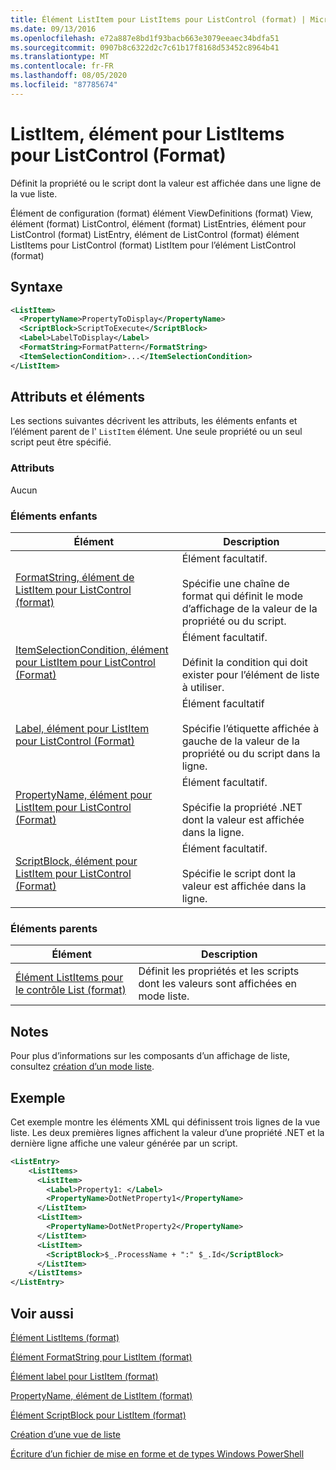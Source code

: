```yaml
---
title: Élément ListItem pour ListItems pour ListControl (format) | Microsoft Docs
ms.date: 09/13/2016
ms.openlocfilehash: e72a887e8bd1f93bacb663e3079eeaec34bdfa51
ms.sourcegitcommit: 0907b8c6322d2c7c61b17f8168d53452c8964b41
ms.translationtype: MT
ms.contentlocale: fr-FR
ms.lasthandoff: 08/05/2020
ms.locfileid: "87785674"
---
```

# <a name="listitem-element-for-listitems-for-listcontrol-format"></a>ListItem, élément pour ListItems pour ListControl (Format)

Définit la propriété ou le script dont la valeur est affichée dans une ligne de la vue liste.

Élément de configuration (format) élément ViewDefinitions (format) View, élément (format) ListControl, élément (format) ListEntries, élément pour ListControl (format) ListEntry, élément de ListControl (format) élément ListItems pour ListControl (format) ListItem pour l’élément ListControl (format)

## <a name="syntax"></a>Syntaxe

```xml
<ListItem>
  <PropertyName>PropertyToDisplay</PropertyName>
  <ScriptBlock>ScriptToExecute</ScriptBlock>
  <Label>LabelToDisplay</Label>
  <FormatString>FormatPattern</FormatString>
  <ItemSelectionCondition>...</ItemSelectionCondition>
</ListItem>
```

## <a name="attributes-and-elements"></a>Attributs et éléments

Les sections suivantes décrivent les attributs, les éléments enfants et l’élément parent de l' `ListItem` élément. Une seule propriété ou un seul script peut être spécifié.

### <a name="attributes"></a>Attributs

Aucun

### <a name="child-elements"></a>Éléments enfants

|Élément|Description|
|-------------|-----------------|
|[FormatString, élément de ListItem pour ListControl (format)](./formatstring-element-for-listitem-for-listcontrol-format.md)|Élément facultatif.<br /><br /> Spécifie une chaîne de format qui définit le mode d’affichage de la valeur de la propriété ou du script.|
|[ItemSelectionCondition, élément pour ListItem pour ListControl (Format)](./itemselectioncondition-element-for-listitem-for-listcontrol-format.md)|Élément facultatif.<br /><br /> Définit la condition qui doit exister pour l’élément de liste à utiliser.|
|[Label, élément pour ListItem pour ListControl (Format)](./label-element-for-listitem-for-listcontrol-format.md)|Élément facultatif<br /><br /> Spécifie l’étiquette affichée à gauche de la valeur de la propriété ou du script dans la ligne.|
|[PropertyName, élément pour ListItem pour ListControl (Format)](./propertyname-element-for-listitem-for-listcontrol-format.md)|Élément facultatif.<br /><br /> Spécifie la propriété .NET dont la valeur est affichée dans la ligne.|
|[ScriptBlock, élément pour ListItem pour ListControl (Format)](./scriptblock-element-for-listitem-for-listcontrol-format.md)|Élément facultatif.<br /><br /> Spécifie le script dont la valeur est affichée dans la ligne.|

### <a name="parent-elements"></a>Éléments parents

|Élément|Description|
|-------------|-----------------|
|[Élément ListItems pour le contrôle List (format)](./listitems-element-for-listentry-for-listcontrol-format.md)|Définit les propriétés et les scripts dont les valeurs sont affichées en mode liste.|

## <a name="remarks"></a>Notes

Pour plus d’informations sur les composants d’un affichage de liste, consultez [création d’un mode liste](./creating-a-list-view.md).

## <a name="example"></a>Exemple

Cet exemple montre les éléments XML qui définissent trois lignes de la vue liste. Les deux premières lignes affichent la valeur d’une propriété .NET et la dernière ligne affiche une valeur générée par un script.

```xml
<ListEntry>
    <ListItems>
      <ListItem>
        <Label>Property1: </Label>
        <PropertyName>DotNetProperty1</PropertyName>
      </ListItem>
      <ListItem>
        <PropertyName>DotNetProperty2</PropertyName>
      </ListItem>
      <ListItem>
        <ScriptBlock>$_.ProcessName + ":" $_.Id</ScriptBlock>
      </ListItem>
    </ListItems>
</ListEntry>

```

## <a name="see-also"></a>Voir aussi

[Élément ListItems (format)](./listitems-element-for-listentry-for-listcontrol-format.md)

[Élément FormatString pour ListItem (format)](./formatstring-element-for-listitem-for-listcontrol-format.md)

[Élément label pour ListItem (format)](./label-element-for-listitem-for-listcontrol-format.md)

[PropertyName, élément de ListItem (format)](./propertyname-element-for-listitem-for-listcontrol-format.md)

[Élément ScriptBlock pour ListItem (format)](./scriptblock-element-for-listitem-for-listcontrol-format.md)

[Création d’une vue de liste](./creating-a-list-view.md)

[Écriture d’un fichier de mise en forme et de types Windows PowerShell](./writing-a-powershell-formatting-file.md)
